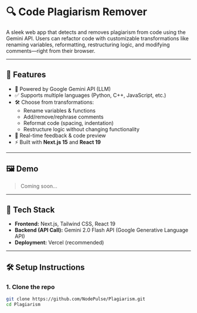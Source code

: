 # 🔍 Code Plagiarism Remover

A sleek web app that detects and removes plagiarism from code using the Gemini API. Users can refactor code with customizable transformations like renaming variables, reformatting, restructuring logic, and modifying comments—right from their browser.

---

## 🚀 Features

- 🧠 Powered by Google Gemini API (LLM)
- ✅ Supports multiple languages (Python, C++, JavaScript, etc.)
- 🛠️ Choose from transformations:
  - Rename variables & functions
  - Add/remove/rephrase comments
  - Reformat code (spacing, indentation)
  - Restructure logic without changing functionality
- 💬 Real-time feedback & code preview
- ⚡ Built with **Next.js 15** and **React 19**

---

## 🖼️ Demo

> Coming soon...

---

## 🧰 Tech Stack

- **Frontend:** Next.js, Tailwind CSS, React 19
- **Backend (API Call):** Gemini 2.0 Flash API (Google Generative Language API)
- **Deployment:** Vercel (recommended)

---

## 🛠️ Setup Instructions

### 1. Clone the repo

```bash
git clone https://github.com/NodePulse/Plagiarism.git
cd Plagiarism
